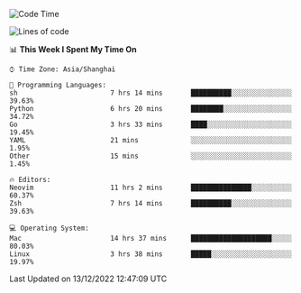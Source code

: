 <!--START_SECTION:waka-->
![Code Time](http://img.shields.io/badge/Code%20Time-1%2C055%20hrs%2039%20mins-blue)

![Lines of code](https://img.shields.io/badge/From%20Hello%20World%20I%27ve%20Written-24%20Thousand%20lines%20of%20code-blue)

📊 **This Week I Spent My Time On** 

```text
⌚︎ Time Zone: Asia/Shanghai

💬 Programming Languages: 
sh                       7 hrs 14 mins       ██████████░░░░░░░░░░░░░░░   39.63% 
Python                   6 hrs 20 mins       ████████░░░░░░░░░░░░░░░░░   34.72% 
Go                       3 hrs 33 mins       ████░░░░░░░░░░░░░░░░░░░░░   19.45% 
YAML                     21 mins             ░░░░░░░░░░░░░░░░░░░░░░░░░   1.95% 
Other                    15 mins             ░░░░░░░░░░░░░░░░░░░░░░░░░   1.45%

🔥 Editors: 
Neovim                   11 hrs 2 mins       ███████████████░░░░░░░░░░   60.37% 
Zsh                      7 hrs 14 mins       ██████████░░░░░░░░░░░░░░░   39.63%

💻 Operating System: 
Mac                      14 hrs 37 mins      ████████████████████░░░░░   80.03% 
Linux                    3 hrs 38 mins       █████░░░░░░░░░░░░░░░░░░░░   19.97%

```


 Last Updated on 13/12/2022 12:47:09 UTC
<!--END_SECTION:waka-->
